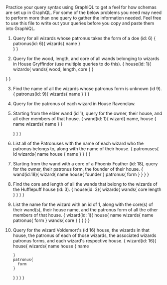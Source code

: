 Practice your query syntax using GraphiQL to get a feel for how schemas are set up in GraphQL. For some of the below problems you need may need to perform more than one query to gather the information needed. Feel free to use this file to write out your queries before you copy and paste them into GraphiQL.

1. Query for all wizards whose patronus takes the form of a doe (id: 6)
{
  patronus(id: 6){
  	wizards{
      name
    }    
  }
}


2. Query for the wood, length, and core of all wands belonging to wizards in House Gryffindor (use multiple queries to do this).
{
  house(id: 1){
     wizards{
    	wands{
        wood,
        length,
        core
      }
    }
    
  }
}

3. Find the name of all the wizards whose patronus form is unknown (id 9).
{
  patronus(id: 9){
	wizards{
  name
  }
}
}


4. Query for the patronus of each wizard in House Ravenclaw.

5. Starting from the elder wand (id 1), query for the owner, their house, and all other members of that house.
{
	wand(id: 1){
    wizard{
      name,
      house {
        name
        wizards{
          name
        }
      }
      
    }
  }
}

6. List all of the Patronuses with the name of each wizard who the patronus belongs to, along with the name of their house.
{
	patronuses{
    id
    wizards{
      name
      house {
        name
      }
    }
  }
}

7. Starting from the wand with a core of a Phoenix Feather (id: 18), query for the owner, their patronus form, the founder of their house.
{
  wand(id:18){
    wizard{
      name
      house{
        founder
      }
      patronus{
        form
        }
      }
    }
  }

8. Find the core and length of all the wands that belong to the wizards of the Hufflepuff house (id: 3).
{
  house(id: 3){
    wizards{
      wands{
        core
        length
      }
    }
  }
}
9. List the name for the wizard with an id of 1, along with the core(s) of their wand(s), their house name, and the patronus form of all the other members of that house.
{
  wizard(id: 1){
    house{
      name
      wizards{
        name
        patronus{
					form
        }
        wands{
          core
        }
      }
    }
  }
}
10. Query for the wizard Voldemort's (id 16) house, the wizards in that house, the patronus of each of those wizards, the associated wizards patronus forms, and each wizard's respective house.
{
  wizard(id: 16){
    house{
      wizards{
        name
        house {
          name
          
        }
        patronus{
          form
        }
      }
    }
  }
}